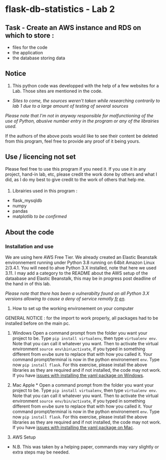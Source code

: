 # flask-db-statistics - Lab 2

## Task - Create an AWS instance and RDS on which to store :
 - files for the code
 - the application
 - the database storing data

## Notice

   1. This python code was developped with the help of a few websites for a Lab.
Those sites are mentioned in the code.
- _Sites to come, the sources weren't taken while researching contrarily to lab 1 due to a large amount of testing of several sources_

_Please note that I'm not in anyway responsible for malfunctioning of the use of Python, abusive number entry in the program or any of the librairies used._

If the authors of the above posts would like to see their content be deleted from this program, feel free to provide any proof of it being yours.

## Use / licencing not set

Please feel free to use this program if you need it.
If you use it in any project, hand-in lab, etc, please credit the work done by others and what I did, as I do my best to give credit to the work of others that help me.
####

1. Librairies used in this program :

- flask_mysqldb
- numpy
- pandas
- matplotlib *to be confirmed*

## About the code

### Installation and use

We are using here AWS Free Tier. We already created an Elastic Beanstalk environnement running under Python 3.8 running on 64bit Amazon Linux 2/3.4.1.
You will need to ahve Python 3.X installed, note that here we used 3.11.
I may add a category to the README about the AWS setup of the dataabase and Elastic Beanstalk, this may be in progress post deadline of the hand in of this lab.

_Please note that there has been a vulnerabilty found on all Python 3.X versions allowing to cause a deny of service remotly [fr](https://www.cert.ssi.gouv.fr/avis/CERTFR-2022-AVI-1017/](en)[https://www.cve.org/CVERecord?id=CVE-2022-45061) [en](https://www.cve.org/CVERecord?id=CVE-2022-45061)._

1. How to set up the working environement on your computer

 GENERAL NOTICE : for the import to work properly, all packages had to be installed before on the main pc.
  1. Windows
  Open a command prompt from the folder you want your project to be. Type `pip install virtualenv`, then type `virtualenv env`. Note that you can call it whatever you want.
  Then to activate the virtual environment `source env\bin\activate`, if you typed in something different from `env`be sure to replace that with how you called it.
Your command prompt/terminal is now in the python environement `env`. Type now `pip install flask`.
  For this exercise, please install the above libraries as they are required and if not installed, the code may not work. If you have [issues with installing the yaml package on Windows](https://www.geeksforgeeks.org/how-to-install-pyyaml-on-windows/).
  
  
  
  2. Mac Apple *
  Open a command prompt from the folder you want your project to be. Type `pip install virtualenv`, then type `virtualenv env`. 
  Note that you can call it whatever you want.
  Then to activate the virtual environment `source env/bin/activate`, if you typed in something different from `env`be sure to replace that with how you called it.
  Your command prompt/terminal is now in the python environement `env`. Type now `pip install flask`.
  For this exercise, please install the above libraries as they are required and if not installed, the code may not work.
  If you have [issues with installing the yaml package on Mac](https://stackoverflow.com/questions/14261614/how-do-i-install-the-yaml-package-for-python/21317961#21317961).
  
  
2. AWS Setup

  
  
* N.B. This was taken by a helping paper, commands may vary slightly or extra steps may be needed.
